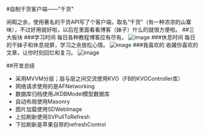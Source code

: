 #自制干货客户端——“千货"

闲暇之余，使用著名的干货API写了个客户端，取名“千货”（有一种浓浓的山寨味），不过好用就好啦，以后在里面看看博客（妹子）什么的就很方便啦。
##三大板块
###学习时间
每日各种教程博客应有尽有。
![image](https://github.com/deeepthinking/QianHuo/tree/master/screenshoot/learn.gif)
###休息时间
每日的干妹子和休息视屏，学习之余放松心情。
![image](https://github.com/deeepthinking/QianHuo/tree/master/screenshoot/rest.gif)
###我喜欢的
收藏你喜欢的文章，让你时刻回忆和复习。
![image](https://github.com/deeepthinking/QianHuo/tree/master/screenshoot/like.gif)

##开发总结 
- 采用MVVM分层；层与层之间交流使用KVO（FB的KVOController库）
- 网络请求使用的是AFNetworking
- 数据库归档使用JKDBModel模型数据库
- 自动布局使用Masonry
- 图片加载使用SDWebImage
- 上拉刷新使用SVPullToRefresh
- 下拉刷新是苹果自带的refreshControl


